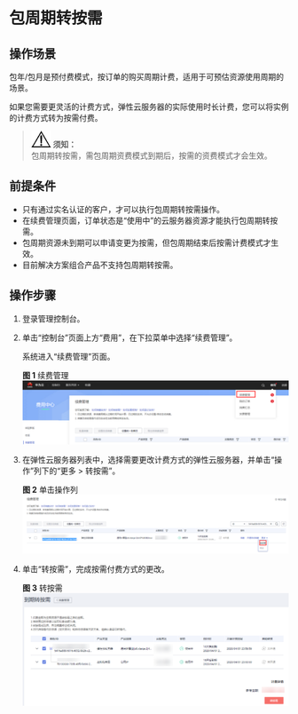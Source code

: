# 包周期转按需<a name="ZH-CN_TOPIC_0176398239"></a>

## 操作场景<a name="section4968174612476"></a>

包年/包月是预付费模式，按订单的购买周期计费，适用于可预估资源使用周期的场景。

如果您需要更灵活的计费方式，弹性云服务器的实际使用时长计费，您可以将实例的计费方式转为按需付费。

>![](public_sys-resources/icon-notice.gif) **须知：**   
>包周期转按需，需包周期资费模式到期后，按需的资费模式才会生效。  

## 前提条件<a name="section085871112243"></a>

-   只有通过实名认证的客户，才可以执行包周期转按需操作。
-   在续费管理页面，订单状态是“使用中”的云服务器资源才能执行包周期转按需。
-   包周期资源未到期可以申请变更为按需，但包周期结束后按需计费模式才生效。
-   目前解决方案组合产品不支持包周期转按需。

## 操作步骤<a name="section19172172810192"></a>

1.  登录管理控制台。
2.  单击“控制台”页面上方“费用”，在下拉菜单中选择“续费管理”。

    系统进入“续费管理”页面。

    **图 1**  续费管理<a name="fig7866204016333"></a>  
    ![](figures/续费管理.png "续费管理")

3.  在弹性云服务器列表中，选择需要更改计费方式的弹性云服务器，并单击“操作”列下的“更多 \> 转按需”。

    **图 2**  单击操作列<a name="fig1282621553415"></a>  
    ![](figures/单击操作列.png "单击操作列")

4.  单击“转按需”，完成按需付费方式的更改。

    **图 3**  转按需<a name="zh-cn_topic_0096278031_fig79252992419"></a>  
    ![](figures/转按需.png "转按需")


